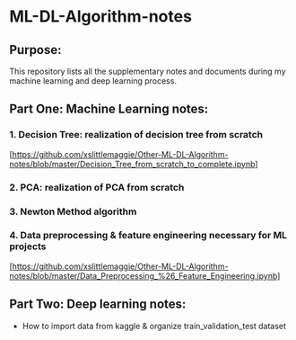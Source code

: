 # ML-DL-Algorithm-notes
## Purpose:
This repository lists all the supplementary notes and documents during my machine learning and deep learning process.

## Part One: Machine Learning notes:
### 1. Decision Tree: realization of decision tree from scratch 
[https://github.com/xslittlemaggie/Other-ML-DL-Algorithm-notes/blob/master/Decision_Tree_from_scratch_to_complete.ipynb]

### 2. PCA: realization of PCA from scratch
### 3. Newton Method algorithm
### 4. Data preprocessing & feature engineering necessary for ML projects
[https://github.com/xslittlemaggie/Other-ML-DL-Algorithm-notes/blob/master/Data_Preprocessing_%26_Feature_Engineering.ipynb]

## Part Two: Deep learning notes:
- How to import data from kaggle & organize train_validation_test dataset


